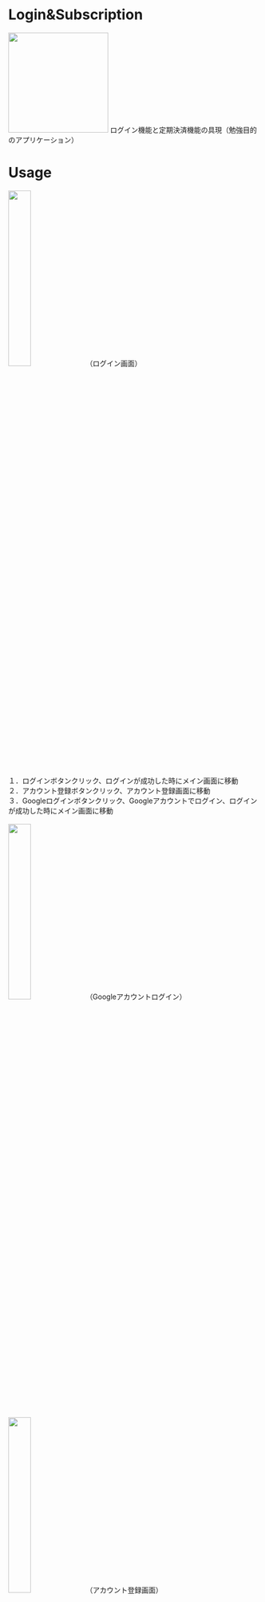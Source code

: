 # Login&Subscription
<img src="https://user-images.githubusercontent.com/100995721/211977754-041380fb-e7a8-47db-a8df-5a99b5efd877.png"  width="200" height="200">
ログイン機能と定期決済機能の具現（勉強目的のアプリケーション）<br/>

# Usage

<img src="https://user-images.githubusercontent.com/100995721/212252429-2a363007-fa62-4085-99fe-88ffadc5bf43.jpg"  width="30%" height="30%">
（ログイン画面）<br/>
１．ログインボタンクリック、ログインが成功した時にメイン画面に移動<br/>
２．アカウント登録ボタンクリック、アカウント登録画面に移動<br/>
３．Googleログインボタンクリック、Googleアカウントでログイン、ログインが成功した時にメイン画面に移動<br/><br/>
<img src="https://user-images.githubusercontent.com/100995721/211983512-8cb25550-174c-4385-8c4b-d34da84d6d44.jpg"  width="30%" height="30%">
（Googleアカウントログイン）<br/><br/>
<img src="https://user-images.githubusercontent.com/100995721/212252795-709dc8ee-2101-4504-8884-3f89e16b3125.jpg"  width="30%" height="30%">
（アカウント登録画面）<br/>
４．アカウント登録が成功した時にメイン画面に移動<br/>

##### ※ IDはメールアドレス形式・パスワードは6文字以上の作成が必要<br/><br/>

<img src="https://user-images.githubusercontent.com/100995721/212252015-b91ff95b-676e-4438-8310-0fc6f5a2bf0e.jpg"  width="30%" height="30%">
（メイン画面）<br/>
５．adバナーをクリック、adホームページに移動<br/>
６．リロードボタンをクリック（赤色のイメージボタン）、定期決済の状態をリロード<br/>
７．会員登録ボタンをクリック、定期決済画面に移動<br/>
８．ログアウトボタンをクリック、ログアウトをする、ホーム画面に移動<br/>
９．アカウント削除ボタンをクリック、アカウントを削除する、ホーム画面に移動<br/><br/>
<img src="https://user-images.githubusercontent.com/100995721/211983521-6c2ed311-7284-4a9d-86ff-df41bb651913.jpg"  width="30%" height="30%">
（定期決済画面）<br/><br/>

<img src="https://user-images.githubusercontent.com/100995721/212254226-ece28d74-4bbb-40de-9310-96b548cb52c4.jpg"  width="30%" height="30%">

##### ※ 定期決済に成功した時にadバナーは見えなくなる。


# Library
Firebase<br/><br/>
Google AdMob<br/><br/>
Google Play Billing Library<br/><br/>
Coroutines<br/><br/>
